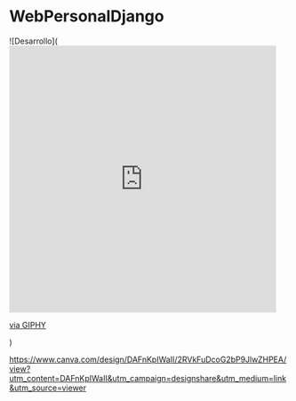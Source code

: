 # WebPersonalDjango
![Desarrollo](<iframe src="https://giphy.com/embed/yqG91dLxB1qFvPvXH3" width="480" height="480" frameBorder="0" class="giphy-embed" allowFullScreen></iframe><p><a href="https://giphy.com/gifs/yqG91dLxB1qFvPvXH3">via GIPHY</a></p>)

https://www.canva.com/design/DAFnKpIWaII/2RVkFuDcoG2bP9JlwZHPEA/view?utm_content=DAFnKpIWaII&utm_campaign=designshare&utm_medium=link&utm_source=viewer
